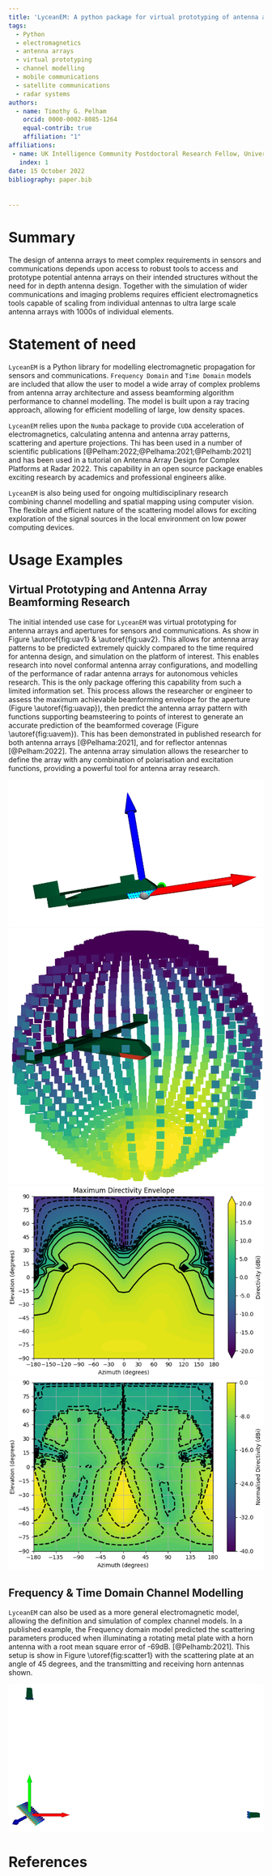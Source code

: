 ```yaml
---
title: 'LyceanEM: A python package for virtual prototyping of antenna arrays, time and frequency domain channel modelling'
tags:
  - Python
  - electromagnetics
  - antenna arrays
  - virtual prototyping
  - channel modelling
  - mobile communications
  - satellite communications
  - radar systems
authors:
  - name: Timothy G. Pelham
    orcid: 0000-0002-8085-1264
    equal-contrib: true
    affiliation: "1"
affiliations:
 - name: UK Intelligence Community Postdoctoral Research Fellow, University of Bristol, UK
   index: 1
date: 15 October 2022
bibliography: paper.bib


---
```


# Summary

The design of antenna arrays to meet complex requirements in sensors and communications depends upon access to 
robust tools to access and prototype potential antenna arrays on their intended structures without the need for 
in depth antenna design. Together with the simulation of wider communications and imaging problems requires efficient 
electromagnetics tools capable of scaling from individual antennas to ultra large scale antenna arrays with 1000s of 
individual elements. 

# Statement of need

`LyceanEM`  is a Python library for modelling electromagnetic propagation for sensors and communications. 
`Frequency Domain` and `Time Domain` models are included that allow the user to model a wide array of complex 
problems from antenna array architecture and assess beamforming algorithm performance to channel modelling. 
The model is built upon a ray tracing approach, allowing for efficient modelling of large, low density spaces.

`LyceanEM` relies upon the `Numba` package to provide `CUDA` acceleration of electromagnetics, calculating 
antenna and antenna array patterns, scattering and aperture projections. Thi has been used in a number of scientific 
publications [@Pelham:2022;@Pelhama:2021;@Pelhamb:2021] and has been used in a tutorial on Antenna Array Design for Complex 
Platforms at Radar 2022. This capability in an open source package enables exciting research by academics and professional engineers alike. 

`LyceanEM` is also being used for ongoing multidisciplinary research combining channel modelling and spatial mapping using
computer vision. The flexible and efficient nature of the scattering model allows for exciting exploration of the signal 
sources in the local environment on low power computing devices.  

# Usage Examples

## Virtual Prototyping and Antenna Array Beamforming Research

The initial intended use case for `LyceanEM` was virtual prototyping for antenna arrays and apertures for sensors and communications. As show in Figure \autoref{fig:uav1} & \autoref{fig:uav2}. This allows for antenna array patterns to be predicted extremely quickly compared to the time required for antenna design, and simulation on the platform of interest. This enables research into novel conformal antenna array configurations, and modelling of the performance of radar antenna arrays for autonomous vehicles research. This is the only package offering this capability from such a limited information set. This process allows the researcher or engineer to assess the maximum achievable beamforming envelope for the aperture (Figure \autoref{fig:uavap}), then predict the antenna array pattern with functions supporting beamsteering to points of interest to generate an accurate prediction of the beamformed coverage (Figure \autoref{fig:uavem}). This has been demonstrated in published research for both antenna arrays [@Pelhama:2021], and for reflector antennas [@Pelham:2022]. The antenna array simulation allows the researcher to define the array with any combination of polarisation and excitation functions, providing a powerful tool for antenna array research.

![Flexible Modelling and Visualisation of Conformal Antenna Array Geometry. \label{fig:uav1}](./_static/UAVArraywithPoints.png)
![Flexible Modelling and Visualisation of Conformal Antenna Array Performance. \label{fig:uav2}](./_static/open3d_results_rendering.png)
![Maximum Achievable Beamforming Envelope via Aperture Projection. \label{fig:uavap}](./auto_examples/images/sphx_glr_01_aperture_projection_001.png)
![Beamformed Antenna Array Achieved Directivity Map vs Array Simulation. \label{fig:uavem}](./auto_examples/images/sphx_glr_05_array_beamforming_001.png)

## Frequency & Time Domain Channel Modelling

`LyceanEM` can also be used as a more general electromagnetic model, allowing the definition and simulation of complex channel models. In a published example, the Frequency domain model predicted the scattering parameters produced when illuminating a rotating metal plate with a horn antenna with a root mean square error of -69dB. [@Pelhamb:2021]. This setup is show in Figure \utoref{fig:scatter1} with the scattering plate at an angle of 45 degrees, and the transmitting and receiving horn antennas shown.

![Scattering Scenario for 26GHz channel modelling with scattering plate orientated at 45 degrees from the transmitting antenna. \label{fig:scatter1}](./_static/03_frequency_domain_channel_model_picture_01.png)
# References